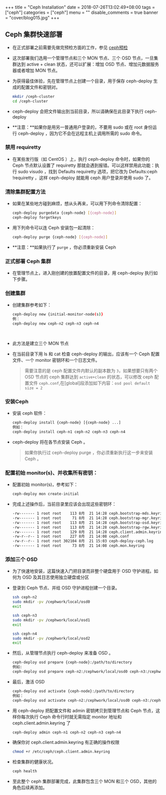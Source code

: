 +++
title = "Ceph Installation"
date = 2018-07-26T13:02:49+08:00
tags = ["ceph"]
categories = ["ceph"]
menu = ""
disable_comments = true
banner = "cover/blog015.jpg"
+++
## Ceph 集群快速部署
- 在正式部署之前需要先做完预检方面的工作，参见 [ceph预检](https://yeaheo.com/2018/07/26/ceph-pre-check/)
- 这次部署我们选用一个管理节点和三个 MON 节点、三个 OSD 节点，一旦集群达到 active + clean 状态，还可以扩展：增加 OSD 节点、增加元数据服务器或者增加 MON 节点。

- 为获得最佳体验，先在管理节点上创建一个目录，用于保存 ceph-deploy 生成的配置文件和密钥对。
  
    ```bash
    mkdir /ceph-cluster
    cd /ceph-cluster
    ```

- ceph-deploy 会把文件输出到当前目录，所以请确保在此目录下执行 ceph-deploy 
  
- **注意：**如果你是用另一普通用户登录的，不要用 sudo 或在 root 身份运行 ceph-deploy ，因为它不会在远程主机上调用所需的 sudo 命令。

### 禁用 requiretty
- 在某些发行版（如 CentOS ）上，执行 ceph-deploy 命令时，如果你的 Ceph 节点默认设置了 requiretty 那就会遇到报错。可以这样禁用此功能：执行 sudo visudo ，找到 Defaults requiretty 选项，把它改为 Defaults:ceph !requiretty ，这样 ceph-deploy 就能用 ceph 用户登录并使用 sudo 了。

### 清除集群配置方法
- 如果在某些地方碰到麻烦，想从头再来，可以用下列命令清除配置：
  
    ```bash
    ceph-deploy purgedata {ceph-node} [{ceph-node}]
    ceph-deploy forgetkeys
    ```

- 用下列命令可以连 Ceph 安装包一起清除：
  
    ```bash
    ceph-deploy purge {ceph-node} [{ceph-node}]
    ```
  
- **注意：**如果执行了 `purge` ，你必须重新安装 Ceph

### 正式部署 Ceph 集群
- 在管理节点上，进入刚创建的放置配置文件的目录，用 ceph-deploy 执行如下步骤。

### 创建集群
- 创建集群参考如下：
  
    ```bash
    ceph-deploy new {initial-monitor-node(s)}
    例：
    ceph-deploy new ceph-n2 ceph-n3 ceph-n4
    ```
     
- 此方法是建立三个 MON 节点
- 在当前目录下用 ls 和 cat 检查 ceph-deploy 的输出，应该有一个 Ceph 配置文件、一个 monitor 密钥环和一个日志文件。
  
  > 需要注意的是 ceph 配置文件内默认的副本数为 `3`，如果想要只有两个 OSD 节点的 ceph 集群达到 `active+clean` 的状态，可以修改 ceph 配置文件 `ceph.conf`,在[global]段添加如下内容：`osd pool default size = 2`

### 安装Ceph
- 安装 ceph 软件：
  
    ```bash
    ceph-deploy install {ceph-node} [{ceph-node} ...]
    例如：
    ceph-deploy install ceph-n1 ceph-n2 ceph-n3 ceph-n4
    ```

- ceph-deploy 将在各节点安装 Ceph 。 
  
  > 如果你执行过 ceph-deploy purge ，你必须重新执行这一步来安装 Ceph 。

### 配置初始 monitor(s)、并收集所有密钥：
- 配置初始 monitor(s)，参考如下：
  
    ```bash
    ceph-deploy mon create-initial
    ```

- 完成上述操作后，当前目录里应该会出现这些密钥环：
  
    ```bash
    -rw------- 1 root root    113 8月  21 14:28 ceph.bootstrap-mds.keyring
    -rw------- 1 root root     71 8月  21 14:28 ceph.bootstrap-mgr.keyring
    -rw------- 1 root root    113 8月  21 14:28 ceph.bootstrap-osd.keyring
    -rw------- 1 root root    113 8月  21 14:28 ceph.bootstrap-rgw.keyring
    -rw------- 1 root root    129 8月  21 14:28 ceph.client.admin.keyring
    -rw-r--r-- 1 root root    227 8月  21 14:08 ceph.conf
    -rw-r--r-- 1 root root 302104 8月  21 15:03 ceph-deploy-ceph.log
    -rw------- 1 root root     73 8月  21 14:08 ceph.mon.keyring
    ```

### 添加三个 OSD
- 为了快速地安装，这篇快速入门把目录而非整个硬盘用于 OSD 守护进程。如何为 OSD 及其日志使用独立硬盘或分区
- 登录到 Ceph 节点、并给 OSD 守护进程创建一个目录。
  
    ```bash
    ssh ceph-n2
    sudo mkdir -pv /cephwork/local/osd0
    exit
    
    ssh ceph-n3
    sudo mkdir -pv /cephwork/local/osd1
    exit
    
    ssh ceph-n4
    sudo mkdir -pv /cephwork/local/osd2
    exit
    ```

- 然后，从管理节点执行 ceph-deploy 来准备 OSD 。
  
    ```bash
    ceph-deploy osd prepare {ceph-node}:/path/to/directory
    例如:
    ceph-deploy osd prepare ceph-n2:/cephwork/local/osd0 ceph-n3:/cephwork/local/osd1 ceph-n4:/cephwork/local/osd2
    ```

- 最后，激活 OSD 
  
    ```bash
    ceph-deploy osd activate {ceph-node}:/path/to/directory
    例如：
    ceph-deploy osd activate ceph-n2:/cephwork/local/osd0 ceph-n3:/cephwork/local/osd1 ceph-n4:/cephwork/local/osd2
    ```

- 用 ceph-deploy 把配置文件和 admin 密钥拷贝到管理节点和 Ceph 节点，这样你每次执行 Ceph 命令行时就无需指定 monitor 地址和 ceph.client.admin.keyring 了
  
    ```bash
    ceph-deploy admin ceph-n1 ceph-n2 ceph-n3 ceph-n4
    ```

- 确保你对 ceph.client.admin.keyring 有正确的操作权限
  
    ```bash
    chmod +r /etc/ceph/ceph.client.admin.keyring
    ```

- 检查集群的健康状况。
  
    ```bash
    ceph health
    ```
    
- 至此整个 ceph 集群部署完成，此集群包含三个 MON 和三个 OSD，其他的角色后续再添加。


